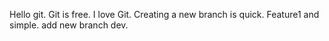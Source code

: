 Hello git.
Git is free.
I love Git.
Creating a new branch is quick.
Feature1 and simple.
add new branch dev.
